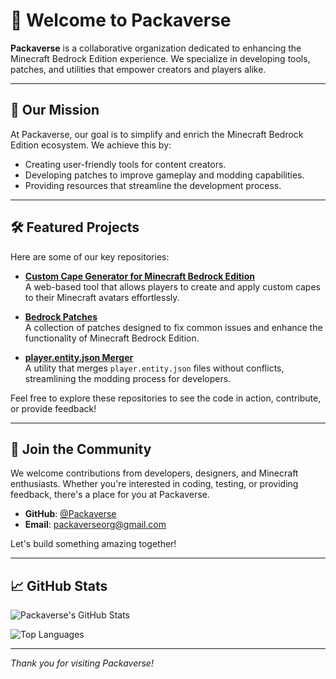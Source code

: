 # 🧱 Welcome to Packaverse

**Packaverse** is a collaborative organization dedicated to enhancing the Minecraft Bedrock Edition experience. We specialize in developing tools, patches, and utilities that empower creators and players alike.

---

## 🚀 Our Mission

At Packaverse, our goal is to simplify and enrich the Minecraft Bedrock Edition ecosystem. We achieve this by:

- Creating user-friendly tools for content creators.
- Developing patches to improve gameplay and modding capabilities.
- Providing resources that streamline the development process.

---

## 🛠️ Featured Projects

Here are some of our key repositories:

- **[Custom Cape Generator for Minecraft Bedrock Edition](https://github.com/Packaverse/Custom-cape-generator-for-minecraft-Bedrock-edition)**  
  A web-based tool that allows players to create and apply custom capes to their Minecraft avatars effortlessly.

- **[Bedrock Patches](https://github.com/Packaverse/Bedrock-Patches)**  
  A collection of patches designed to fix common issues and enhance the functionality of Minecraft Bedrock Edition.

- **[player.entity.json Merger](https://github.com/Packaverse/player.entity.json-merger)**  
  A utility that merges `player.entity.json` files without conflicts, streamlining the modding process for developers.

Feel free to explore these repositories to see the code in action, contribute, or provide feedback!

---

## 🤝 Join the Community

We welcome contributions from developers, designers, and Minecraft enthusiasts. Whether you're interested in coding, testing, or providing feedback, there's a place for you at Packaverse.

- **GitHub**: [@Packaverse](https://github.com/Packaverse)
- **Email**: packaverseorg@gmail.com

Let's build something amazing together!

---

## 📈 GitHub Stats

![Packaverse's GitHub Stats](https://github-readme-stats.vercel.app/api?username=Packaverse&show_icons=true&theme=radical)

![Top Languages](https://github-readme-stats.vercel.app/api/top-langs/?username=Packaverse&layout=compact&theme=radical)

---

*Thank you for visiting Packaverse!*
